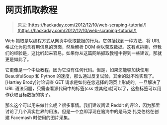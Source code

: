 # 网页抓取教程

> 原文:[https://hackaday.com/2012/12/10/web-scraping-tutorial/](https://hackaday.com/2012/12/10/web-scraping-tutorial/)

Web 抓取是以编程方式从网页中获取数据的行为。它包括找到一种方法，将 URL 格式化为包含有用信息的页面，然后解析 DOM 树以获取数据。这有点挑剔，但我们的经验是，这比听起来容易。如果你从这篇网络抓取教程中得到一些建议，那就更是如此了。

它更像是一个中级教程，因为它没有任何代码。但是，如果您能够加快使用 BeautifulSoup 和 Python 的速度，那么通过反复试验，其余的就不难实现了。[Hartley Brody]讨论调查 GET 请求是如何在您选择的网页上形成的。一旦解决了 URL 语法问题，只需查看源代码中的标签(css 或其他)就可以了，这些标签可以用作获取目标数据的钩子。

那么这个可以用来做什么呢？很多事情。我们建议阅读 Reddit 的评论，因为那里讨论了几个真实世界的用法。但是一个立即浮现在脑海中的是马克·扎克伯格在创建 Facemash 时使用的图片采集。